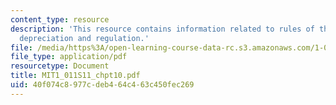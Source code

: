 ```yaml
---
content_type: resource
description: 'This resource contains information related to rules of the game: taxes,
  depreciation and regulation.'
file: /media/https%3A/open-learning-course-data-rc.s3.amazonaws.com/1-011-project-evaluation-spring-2011/40f074c8977cdeb464c463c450fec269_MIT1_011S11_chpt10.pdf
file_type: application/pdf
resourcetype: Document
title: MIT1_011S11_chpt10.pdf
uid: 40f074c8-977c-deb4-64c4-63c450fec269
---
```

